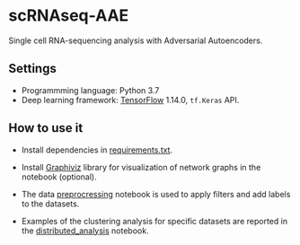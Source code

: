 # scRNAseq-AAE
Single cell RNA-sequencing analysis with Adversarial Autoencoders.

## Settings
* Programmming language: Python 3.7
* Deep learning framework: [TensorFlow](https://www.tensorflow.org/) 1.14.0, ```tf.Keras``` API.

## How to use it

* Install dependencies in [requirements.txt](https://github.com/emolinaro/scRNAseq-AAE/blob/master/requirements.txt).

* Install [Graphiviz](https://www.graphviz.org/) library for visualization of network graphs in the notebook (optional). 

* The data [preprocressing](https://github.com/emolinaro/scRNAseq-AAE/blob/master/notebooks/preprocessing.ipynb) notebook is used to apply filters and add labels to the datasets. 

* Examples of the clustering analysis for specific datasets are reported in the [distributed_analysis](https://github.com/emolinaro/scRNAseq-AAE/blob/master/notebooks/distributed_analysis.ipynb) notebook.
